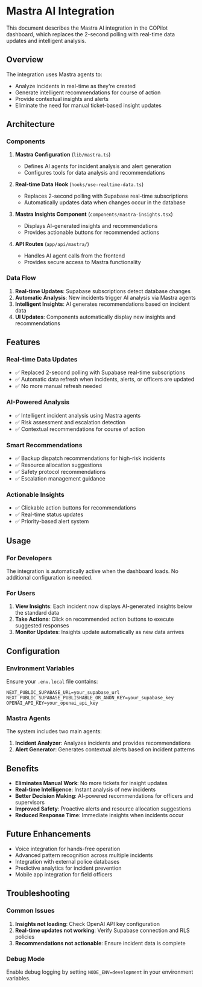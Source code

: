 # Mastra AI Integration

This document describes the Mastra AI integration in the COPilot dashboard, which replaces the 2-second polling with real-time data updates and intelligent analysis.

## Overview

The integration uses Mastra agents to:

- Analyze incidents in real-time as they're created
- Generate intelligent recommendations for course of action
- Provide contextual insights and alerts
- Eliminate the need for manual ticket-based insight updates

## Architecture

### Components

1. **Mastra Configuration** (`lib/mastra.ts`)

   - Defines AI agents for incident analysis and alert generation
   - Configures tools for data analysis and recommendations

2. **Real-time Data Hook** (`hooks/use-realtime-data.ts`)

   - Replaces 2-second polling with Supabase real-time subscriptions
   - Automatically updates data when changes occur in the database

3. **Mastra Insights Component** (`components/mastra-insights.tsx`)

   - Displays AI-generated insights and recommendations
   - Provides actionable buttons for recommended actions

4. **API Routes** (`app/api/mastra/`)
   - Handles AI agent calls from the frontend
   - Provides secure access to Mastra functionality

### Data Flow

1. **Real-time Updates**: Supabase subscriptions detect database changes
2. **Automatic Analysis**: New incidents trigger AI analysis via Mastra agents
3. **Intelligent Insights**: AI generates recommendations based on incident data
4. **UI Updates**: Components automatically display new insights and recommendations

## Features

### Real-time Data Updates

- ✅ Replaced 2-second polling with Supabase real-time subscriptions
- ✅ Automatic data refresh when incidents, alerts, or officers are updated
- ✅ No more manual refresh needed

### AI-Powered Analysis

- ✅ Intelligent incident analysis using Mastra agents
- ✅ Risk assessment and escalation detection
- ✅ Contextual recommendations for course of action

### Smart Recommendations

- ✅ Backup dispatch recommendations for high-risk incidents
- ✅ Resource allocation suggestions
- ✅ Safety protocol recommendations
- ✅ Escalation management guidance

### Actionable Insights

- ✅ Clickable action buttons for recommendations
- ✅ Real-time status updates
- ✅ Priority-based alert system

## Usage

### For Developers

The integration is automatically active when the dashboard loads. No additional configuration is needed.

### For Users

1. **View Insights**: Each incident now displays AI-generated insights below the standard data
2. **Take Actions**: Click on recommended action buttons to execute suggested responses
3. **Monitor Updates**: Insights update automatically as new data arrives

## Configuration

### Environment Variables

Ensure your `.env.local` file contains:

```
NEXT_PUBLIC_SUPABASE_URL=your_supabase_url
NEXT_PUBLIC_SUPABASE_PUBLISHABLE_OR_ANON_KEY=your_supabase_key
OPENAI_API_KEY=your_openai_api_key
```

### Mastra Agents

The system includes two main agents:

1. **Incident Analyzer**: Analyzes incidents and provides recommendations
2. **Alert Generator**: Generates contextual alerts based on incident patterns

## Benefits

- **Eliminates Manual Work**: No more tickets for insight updates
- **Real-time Intelligence**: Instant analysis of new incidents
- **Better Decision Making**: AI-powered recommendations for officers and supervisors
- **Improved Safety**: Proactive alerts and resource allocation suggestions
- **Reduced Response Time**: Immediate insights when incidents occur

## Future Enhancements

- Voice integration for hands-free operation
- Advanced pattern recognition across multiple incidents
- Integration with external police databases
- Predictive analytics for incident prevention
- Mobile app integration for field officers

## Troubleshooting

### Common Issues

1. **Insights not loading**: Check OpenAI API key configuration
2. **Real-time updates not working**: Verify Supabase connection and RLS policies
3. **Recommendations not actionable**: Ensure incident data is complete

### Debug Mode

Enable debug logging by setting `NODE_ENV=development` in your environment variables.
